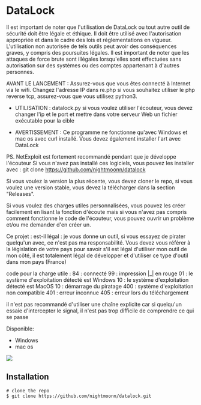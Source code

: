 # DataLock

Il est important de noter que l'utilisation de DataLock ou tout autre outil de sécurité doit être légale et éthique. Il doit être utilisé avec l'autorisation appropriée et dans le cadre des lois et réglementations en vigueur. L'utilisation non autorisée de tels outils peut avoir des conséquences graves, y compris des poursuites légales.
Il est important de noter que les attaques de force brute sont illégales lorsqu'elles sont effectuées sans autorisation sur des systèmes ou des comptes appartenant à d'autres personnes.

AVANT LE LANCEMENT : Assurez-vous que vous êtes connecté à Internet via le wifi. Changez l'adresse IP dans re.php si vous souhaitez utiliser le php reverse tcp, assurez-vous que vous utilisez python3.

- UTILISATION : datalock.py si vous voulez utiliser l'écouteur, vous devez changer l'ip et le port et mettre dans votre serveur Web un fichier exécutable pour la cible

- AVERTISSEMENT : Ce programme ne fonctionne qu'avec Windows et mac os avec curl installé. Vous devez également installer l'art avec DataLock

PS. NetExploit est fortement recommandé pendant que je développe l'écouteur Si vous n'avez pas installé ces logiciels, vous pouvez les installer avec : git clone https://github.com/nightmoonn/datalock

Si vous voulez la version la plus récente, vous devez cloner le repo, si vous voulez une version stable, vous devez la télécharger dans la section "Releases".

Si vous voulez des charges utiles personnalisées, vous pouvez les créer facilement en lisant la fonction d'écoute mais si vous n'avez pas compris comment fonctionne le code de l'écouteur, vous pouvez ouvrir un problème et/ou me demander d'en créer un.

Ce projet : est-il légal : je vous donne un outil, si vous essayez de pirater quelqu'un avec, ce n'est pas ma responsabilité. Vous devez vous référer à la législation de votre pays pour savoir s'il est légal d'utiliser mon outil de mon côté, il est totalement légal de développer et d'utiliser ce type d'outil dans mon pays (France)

code pour la charge utile : 84 : connecté 99 : impression |_| en rouge 01 : le système d'exploitation détecté est Windows 10 : le système d'exploitation détecté est MacOS 10 : démarrage du piratage 400 : système d'exploitation non compatible 401 : erreur inconnue 405 : erreur lors du téléchargement

il n'est pas recommandé d'utiliser une chaîne explicite car si quelqu'un essaie d'intercepter le signal, il n'est pas trop difficile de comprendre ce qui se passe


Disponible:
   - Windows
   - mac os

<p>
   
   <img src="https://cdn.discordapp.com/attachments/1146787187506036826/1176151808276693023/datalock.jpg?ex=656dd3ba&is=655b5eba&hm=8255208288b8e13aa5b6ec465d8c03ea7a6731a5721aa6b3e25766f1bc99b5a4&" />
   
## Installation

```console
# clone the repo
$ git clone https://github.com/nightmoonn/datalock.git
